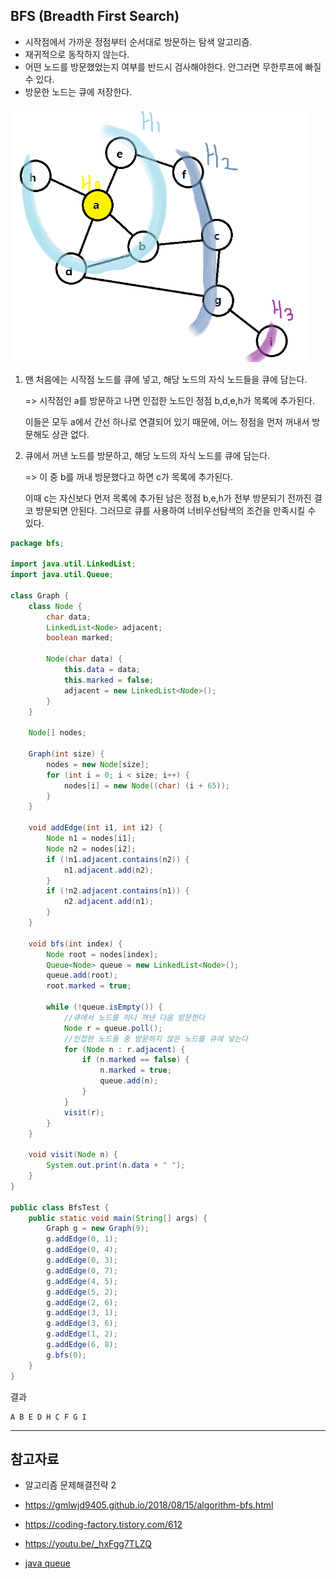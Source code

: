 

## BFS (Breadth First Search)

- 시작점에서 가까운 정점부터 순서대로 방문하는 탐색 알고리즘.
- 재귀적으로 동작하지 않는다.
- 어떤 노드를 방문했었는지 여부를 반드시 검사해야한다. 안그러면 무한루프에 빠질 수 있다.
- 방문한 노드는 큐에 저장한다.

<img src="image/image-20210822145528713.png" alt="image-20210822145528713" style="zoom:67%;" />

1. 맨 처음에는 시작점 노드를 큐에 넣고, 해당 노드의 자식 노드들을 큐에 담는다.

   => 시작점인 a를 방문하고 나면 인접한 노드인 정점 b,d,e,h가 목록에 추가된다. 

   이들은 모두 a에서 간선 하나로 연결되어 있기 때문에, 어느 정점을 먼저 꺼내서 방문해도 상관 없다.

2. 큐에서 꺼낸 노드를 방문하고, 해당 노드의 자식 노드를 큐에 담는다.

    => 이 중 b를 꺼내 방문했다고 하면 c가 목록에 추가된다. 

   이때 c는 자신보다 먼저 목록에 추가된 남은 정점 b,e,h가 전부 방문되기 전까진 결코 방문되면 안된다. 그러므로 큐를 사용하여 너비우선탐색의 조건을 만족시킬 수 있다.

```java
package bfs;

import java.util.LinkedList;
import java.util.Queue;

class Graph {
    class Node {
        char data;
        LinkedList<Node> adjacent;
        boolean marked;

        Node(char data) {
            this.data = data;
            this.marked = false;
            adjacent = new LinkedList<Node>();
        }
    }

    Node[] nodes;

    Graph(int size) {
        nodes = new Node[size];
        for (int i = 0; i < size; i++) {
            nodes[i] = new Node((char) (i + 65));
        }
    }

    void addEdge(int i1, int i2) {
        Node n1 = nodes[i1];
        Node n2 = nodes[i2];
        if (!n1.adjacent.contains(n2)) {
            n1.adjacent.add(n2);
        }
        if (!n2.adjacent.contains(n1)) {
            n2.adjacent.add(n1);
        }
    }

    void bfs(int index) {
        Node root = nodes[index];
        Queue<Node> queue = new LinkedList<Node>();
        queue.add(root);
        root.marked = true;

        while (!queue.isEmpty()) {
            //큐에서 노드를 하나 꺼낸 다음 방문한다
            Node r = queue.poll();
            //인접한 노드들 중 방문하지 않은 노드를 큐에 넣는다
            for (Node n : r.adjacent) {
                if (n.marked == false) {
                    n.marked = true;
                    queue.add(n);
                }
            }
            visit(r);
        }
    }

    void visit(Node n) {
        System.out.print(n.data + " ");
    }
}

public class BfsTest {
    public static void main(String[] args) {
        Graph g = new Graph(9);
        g.addEdge(0, 1);
        g.addEdge(0, 4);
        g.addEdge(0, 3);
        g.addEdge(0, 7);
        g.addEdge(4, 5);
        g.addEdge(5, 2);
        g.addEdge(2, 6);
        g.addEdge(3, 1);
        g.addEdge(3, 6);
        g.addEdge(1, 2);
        g.addEdge(6, 8);
        g.bfs(0);
    }
}

```

 결과

```
A B E D H C F G I 
```



---

## 참고자료

- 알고리즘 문제해결전략 2

- https://gmlwjd9405.github.io/2018/08/15/algorithm-bfs.html

- https://coding-factory.tistory.com/612

- https://youtu.be/_hxFgg7TLZQ

- [java queue](https://coding-factory.tistory.com/602)